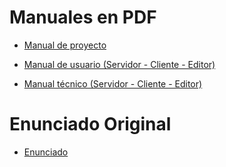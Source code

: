 # Manuales en PDF

+ [Manual de proyecto](./pdfs/manual_proyecto.pdf)

+ [Manual de usuario (Servidor - Cliente - Editor)](./pdfs/manual_usuario.pdf)

+ [Manual técnico (Servidor - Cliente - Editor)](./pdfs/manual_tecnico.pdf)


# Enunciado Original

+ [Enunciado](./pdfs/enunciado.pdf)
